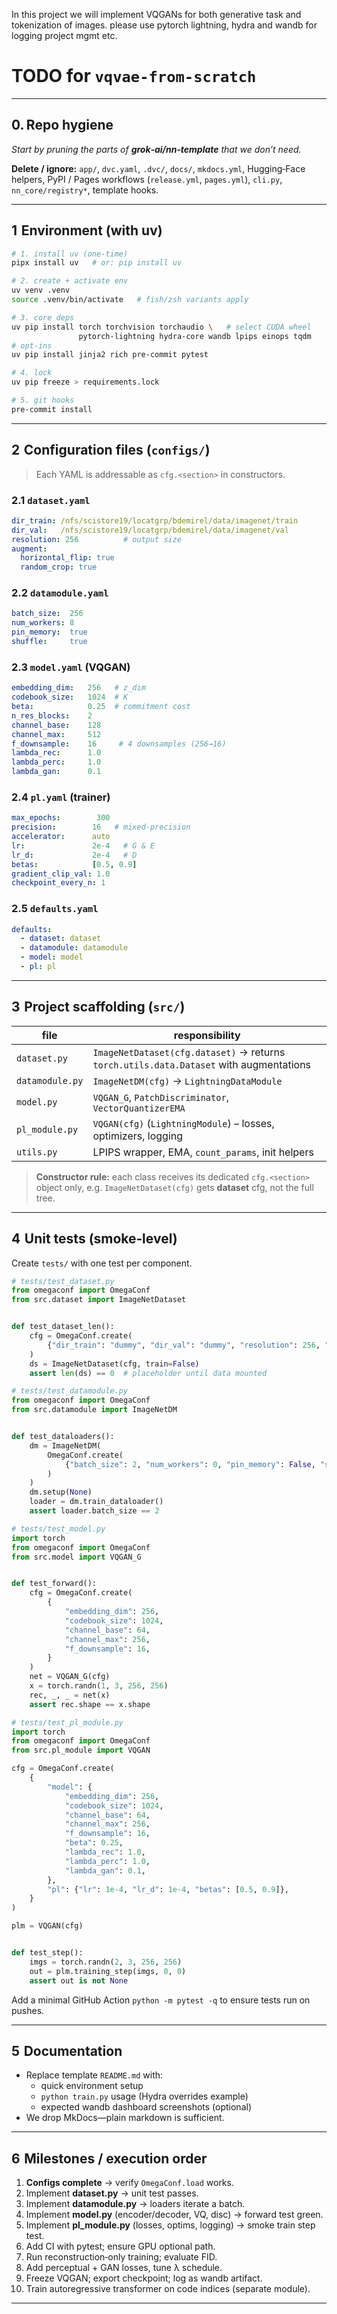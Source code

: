 In this project we will implement VQGANs for both generative task and tokenization of images. please use pytorch lightning, hydra and wandb for logging project mgmt etc.


# TODO for `vqvae-from-scratch`

---

## 0. Repo hygiene

*Start by pruning the parts of ****grok‑ai/nn‑template**** that we don’t need.*

**Delete / ignore:** `app/`, `dvc.yaml`, `.dvc/`, `docs/`, `mkdocs.yml`, Hugging‑Face helpers, PyPI / Pages workflows (`release.yml`, `pages.yml`), `cli.py`, `nn_core/registry*`, template hooks.

---

## 1  Environment (with **uv**)

```bash
# 1. install uv (one‑time)
pipx install uv   # or: pip install uv

# 2. create + activate env
uv venv .venv
source .venv/bin/activate   # fish/zsh variants apply

# 3. core deps
uv pip install torch torchvision torchaudio \   # select CUDA wheel
               pytorch-lightning hydra-core wandb lpips einops tqdm
# opt‑ins
uv pip install jinja2 rich pre‑commit pytest

# 4. lock
uv pip freeze > requirements.lock

# 5. git hooks
pre-commit install
```

---

## 2  Configuration files (`configs/`)

> Each YAML is addressable as `cfg.<section>` in constructors.

### 2.1 `dataset.yaml`

```yaml
dir_train: /nfs/scistore19/locatgrp/bdemirel/data/imagenet/train
dir_val:   /nfs/scistore19/locatgrp/bdemirel/data/imagenet/val
resolution: 256          # output size
augment:
  horizontal_flip: true
  random_crop: true
```

### 2.2 `datamodule.yaml`

```yaml
batch_size:  256
num_workers: 8
pin_memory:  true
shuffle:     true
```

### 2.3 `model.yaml` (VQGAN)

```yaml
embedding_dim:   256   # z_dim
codebook_size:   1024  # K
beta:            0.25  # commitment cost
n_res_blocks:    2
channel_base:    128
channel_max:     512
f_downsample:    16     # 4 downsamples (256→16)
lambda_rec:      1.0
lambda_perc:     1.0
lambda_gan:      0.1
```

### 2.4 `pl.yaml` (trainer)

```yaml
max_epochs:        300
precision:        16   # mixed‑precision
accelerator:      auto
lr:               2e-4   # G & E
lr_d:             2e-4   # D
betas:            [0.5, 0.9]
gradient_clip_val: 1.0
checkpoint_every_n: 1
```

### 2.5 `defaults.yaml`

```yaml
defaults:
  - dataset: dataset
  - datamodule: datamodule
  - model: model
  - pl: pl
```

---

## 3  Project scaffolding (`src/`)

| file            | responsibility                                                                         |
| --------------- | -------------------------------------------------------------------------------------- |
| `dataset.py`    | `ImageNetDataset(cfg.dataset)` → returns `torch.utils.data.Dataset` with augmentations |
| `datamodule.py` | `ImageNetDM(cfg)` → `LightningDataModule`                                              |
| `model.py`      | `VQGAN_G`, `PatchDiscriminator`, `VectorQuantizerEMA`                                  |
| `pl_module.py`  | `VQGAN(cfg)` (`LightningModule`) – losses, optimizers, logging                         |
| `utils.py`      | LPIPS wrapper, EMA, `count_params`, init helpers                                       |

> **Constructor rule:** each class receives its dedicated `cfg.<section>` object only, e.g. `ImageNetDataset(cfg)` gets **dataset** cfg, not the full tree.

---

## 4  Unit tests (smoke‑level)

Create `tests/` with one test per component.

```python
# tests/test_dataset.py
from omegaconf import OmegaConf
from src.dataset import ImageNetDataset


def test_dataset_len():
    cfg = OmegaConf.create(
        {"dir_train": "dummy", "dir_val": "dummy", "resolution": 256, "augment": {}}
    )
    ds = ImageNetDataset(cfg, train=False)
    assert len(ds) == 0  # placeholder until data mounted
```

```python
# tests/test_datamodule.py
from omegaconf import OmegaConf
from src.datamodule import ImageNetDM


def test_dataloaders():
    dm = ImageNetDM(
        OmegaConf.create(
            {"batch_size": 2, "num_workers": 0, "pin_memory": False, "shuffle": False}
        )
    )
    dm.setup(None)
    loader = dm.train_dataloader()
    assert loader.batch_size == 2
```

```python
# tests/test_model.py
import torch
from omegaconf import OmegaConf
from src.model import VQGAN_G


def test_forward():
    cfg = OmegaConf.create(
        {
            "embedding_dim": 256,
            "codebook_size": 1024,
            "channel_base": 64,
            "channel_max": 256,
            "f_downsample": 16,
        }
    )
    net = VQGAN_G(cfg)
    x = torch.randn(1, 3, 256, 256)
    rec, _, _ = net(x)
    assert rec.shape == x.shape
```

```python
# tests/test_pl_module.py
import torch
from omegaconf import OmegaConf
from src.pl_module import VQGAN

cfg = OmegaConf.create(
    {
        "model": {
            "embedding_dim": 256,
            "codebook_size": 1024,
            "channel_base": 64,
            "channel_max": 256,
            "f_downsample": 16,
            "beta": 0.25,
            "lambda_rec": 1.0,
            "lambda_perc": 1.0,
            "lambda_gan": 0.1,
        },
        "pl": {"lr": 1e-4, "lr_d": 1e-4, "betas": [0.5, 0.9]},
    }
)

plm = VQGAN(cfg)


def test_step():
    imgs = torch.randn(2, 3, 256, 256)
    out = plm.training_step(imgs, 0, 0)
    assert out is not None
```

Add a minimal GitHub Action `python -m pytest -q` to ensure tests run on pushes.

---

## 5  Documentation

- Replace template `README.md` with:
  - quick environment setup
  - `python train.py` usage (Hydra overrides example)
  - expected wandb dashboard screenshots (optional)
- We drop MkDocs—plain markdown is sufficient.

---

## 6  Milestones / execution order

1. **Configs complete** → verify `OmegaConf.load` works.
2. Implement **dataset.py** → unit test passes.
3. Implement **datamodule.py** → loaders iterate a batch.
4. Implement **model.py** (encoder/decoder, VQ, disc) → forward test green.
5. Implement **pl\_module.py** (losses, optims, logging) → smoke train step test.
6. Add CI with pytest; ensure GPU optional path.
7. Run reconstruction‑only training; evaluate FID.
8. Add perceptual + GAN losses, tune λ schedule.
9. Freeze VQGAN; export checkpoint; log as wandb artifact.
10. Train autoregressive transformer on code indices (separate module).

---
